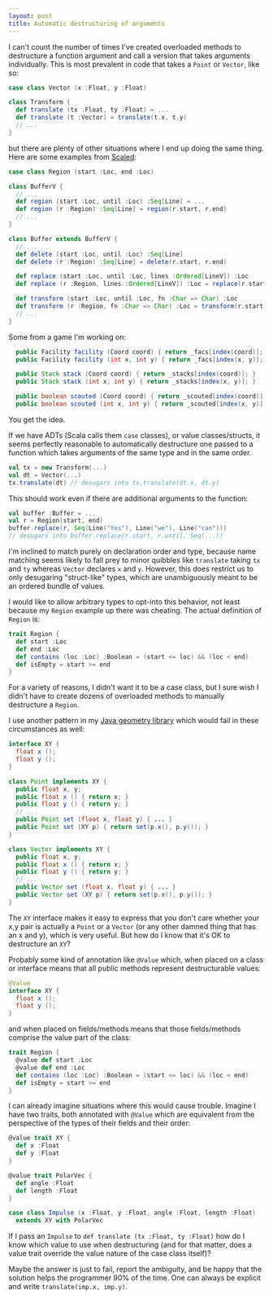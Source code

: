 ```yaml
---
layout: post
title: Automatic destructuring of arguments
---
```


I can't count the number of times I've created overloaded methods to destructure a function
argument and call a version that takes arguments individually. This is most prevalent in code that
takes a `Point` or `Vector`, like so:

```scala
case class Vector (x :Float, y :Float)

class Transform {
  def translate (tx :Float, ty :Float) = ...
  def translate (t :Vector) = translate(t.x, t.y)
  // ...
}
```

but there are plenty of other situations where I end up doing the same thing. Here are some
examples from [Scaled]:

```scala
case class Region (start :Loc, end :Loc)

class BufferV {
  // ...
  def region (start :Loc, until :Loc) :Seq[Line] = ...
  def region (r :Region) :Seq[Line] = region(r.start, r.end)
  // ...
}

class Buffer extends BufferV {
  // ...
  def delete (start :Loc, until :Loc) :Seq[Line]
  def delete (r :Region) :Seq[Line] = delete(r.start, r.end)

  def replace (start :Loc, until :Loc, lines :Ordered[LineV]) :Loc
  def replace (r :Region, lines :Ordered[LineV]) :Loc = replace(r.start, r.end, lines)

  def transform (start :Loc, until :Loc, fn :Char => Char) :Loc
  def transform (r :Region, fn :Char => Char) :Loc = transform(r.start, r.end, fn)
  // ...
}
```

Some from a game I'm working on:

```java
  public Facility facility (Coord coord) { return _facs[index(coord)]; }
  public Facility facility (int x, int y) { return _facs[index(x, y)]; }

  public Stack stack (Coord coord) { return _stacks[index(coord)]; }
  public Stack stack (int x, int y) { return _stacks[index(x, y)]; }

  public boolean scouted (Coord coord) { return _scouted[index(coord)]; }
  public boolean scouted (int x, int y) { return _scouted[index(x, y)]; }
```

You get the idea.

If we have ADTs (Scala calls them `case` classes), or value classes/structs, it seems perfectly
reasonable to automatically destructure one passed to a function which takes arguments of the
same type and in the same order.

```scala
val tx = new Transform(...)
val dt = Vector(...)
tx.translate(dt) // desugars into tx.translate(dt.x, dt.y)
```

This should work even if there are additional arguments to the function:

```scala
val buffer :Buffer = ...
val r = Region(start, end)
buffer.replace(r, Seq(Line("Yes"), Line("we"), Line("can")))
// desugars into buffer.replace(r.start, r.until, Seq(...))
```

I'm inclined to match purely on declaration order and type, because name matching seems likely to
fall prey to minor quibbles like `translate` taking `tx` and `ty` whereas `Vector` declares `x` and
`y`. However, this does restrict us to only desugaring "struct-like" types, which are unambiguously
meant to be an ordered bundle of values.

I would like to allow arbitrary types to opt-into this behavior, not least because my `Region`
example up there was cheating. The actual definition of `Region` is:

```scala
trait Region {
  def start :Loc
  def end :Loc
  def contains (loc :Loc) :Boolean = (start <= loc) && (loc < end)
  def isEmpty = start >= end
}
```

For a variety of reasons, I didn't want it to be a case class, but I sure wish I didn't have to
create dozens of overloaded methods to manually destructure a `Region`.

I use another pattern in my [Java geometry library] which would fail in these circumstances as
well:

```java
interface XY {
  float x ();
  float y ();
}

class Point implements XY {
  public float x, y;
  public float x () { return x; }
  public float y () { return y; }
  // ...
  public Point set (float x, float y) { ... }
  public Point set (XY p) { return set(p.x(), p.y()); }
}

class Vector implements XY {
  public float x, y;
  public float x () { return x; }
  public float y () { return y; }
  // ...
  public Vector set (float x, float y) { ... }
  public Vector set (XY p) { return set(p.x(), p.y()); }
}
```

The `XY` interface makes it easy to express that you don't care whether your x,y pair is actually a
`Point` or a `Vector` (or any other damned thing that has an x and y), which is very useful. But
how do I know that it's OK to destructure an `XY`?

Probably some kind of annotation like `@Value` which, when placed on a class or interface means that
all public methods represent destructurable values:

```java
@Value
interface XY {
  float x ();
  float y ();
}
```

and when placed on fields/methods means that those fields/methods comprise the value part of the
class:

```scala
trait Region {
  @value def start :Loc
  @value def end :Loc
  def contains (loc :Loc) :Boolean = (start <= loc) && (loc < end)
  def isEmpty = start >= end
}
```

I can already imagine situations where this would cause trouble. Imagine I have two traits, both
annotated with `@Value` which are equivalent from the perspective of the types of their fields and
their order:

```scala
@value trait XY {
  def x :Float
  def y :Float
}

@value trait PolarVec {
  def angle :Float
  def length :Float
}

case class Impulse (x :Float, y :Float, angle :Float, length :Float)
  extends XY with PolarVec
```

If I pass an `Impulse` to `def translate (tx :Float, ty :Float)` how do I know which value to use
when destructuring (and for that matter, does a value trait override the value nature of the case
class itself)?

Maybe the answer is just to fail, report the ambiguity, and be happy that the solution helps the
programmer 90% of the time. One can always be explicit and write `translate(imp.x, imp.y)`.

[Scaled]: https://github.com/scaled/scaled
[Java geometry library]: https://github.com/samskivert/pythagoras
